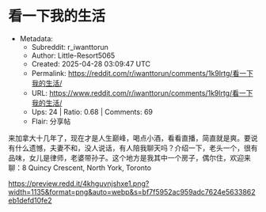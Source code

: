 # 看一下我的生活

- Metadata:
  - Subreddit: r_iwanttorun
  - Author: Little-Resort5065
  - Created: 2025-04-28 03:09:47 UTC
  - Permalink: https://reddit.com/r/iwanttorun/comments/1k9lrtg/看一下我的生活/
  - URL: https://www.reddit.com/r/iwanttorun/comments/1k9lrtg/看一下我的生活/
  - Ups: 24 | Ratio: 0.68 | Comments: 69
  - Flair: 分享帖


来加拿大十几年了，现在才是人生巅峰，喝点小酒，看看直播，简直就是爽。要说有什么遗憾，夫妻不和，没人说话，有人陪我聊天吗？介绍一下，老头一个，很有品味，女儿是律师，老婆带孙子。这个地方是我其中一个房子，偶尔住，欢迎来聊：8
Quincy Crescent, North York, Toronto

<https://preview.redd.it/4khguvnjshxe1.png?width=1135&format=png&auto=webp&s=bf7f5952ac959adc7624e5633862eb1defd10fe2>


